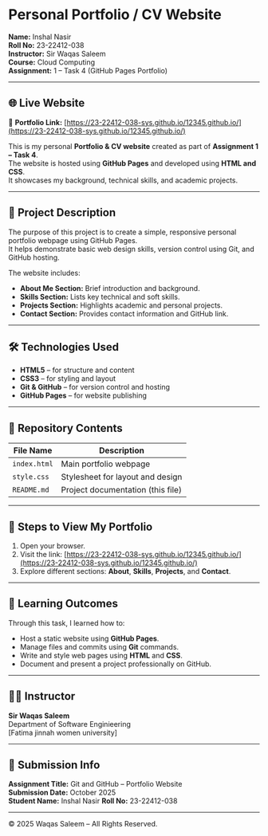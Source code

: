 
# Personal Portfolio / CV Website

**Name:** Inshal Nasir  
**Roll No:** 23-22412-038  
**Instructor:** Sir Waqas Saleem  
**Course:** Cloud Computing  
**Assignment:** 1 – Task 4 (GitHub Pages Portfolio)

---

## 🌐 Live Website
🔗 **Portfolio Link:** [https://23-22412-038-sys.github.io/12345.github.io/](https://23-22412-038-sys.github.io/12345.github.io/)

This is my personal **Portfolio & CV website** created as part of **Assignment 1 – Task 4**.  
The website is hosted using **GitHub Pages** and developed using **HTML and CSS**.  
It showcases my background, technical skills, and academic projects.

---

## 📘 Project Description

The purpose of this project is to create a simple, responsive personal portfolio webpage using GitHub Pages.  
It helps demonstrate basic web design skills, version control using Git, and GitHub hosting.

The website includes:
- **About Me Section:** Brief introduction and background.  
- **Skills Section:** Lists key technical and soft skills.  
- **Projects Section:** Highlights academic and personal projects.  
- **Contact Section:** Provides contact information and GitHub link.  

---

## 🛠️ Technologies Used
- **HTML5** – for structure and content  
- **CSS3** – for styling and layout  
- **Git & GitHub** – for version control and hosting  
- **GitHub Pages** – for website publishing  

---

## 📁 Repository Contents

| File Name | Description |
|------------|-------------|
| `index.html` | Main portfolio webpage |
| `style.css` | Stylesheet for layout and design |
| `README.md` | Project documentation (this file) |

---

## 🚀 Steps to View My Portfolio

1. Open your browser.  
2. Visit the link: [https://23-22412-038-sys.github.io/12345.github.io/](https://23-22412-038-sys.github.io/12345.github.io/)  
3. Explore different sections: **About**, **Skills**, **Projects**, and **Contact**.

---

## 🧩 Learning Outcomes

Through this task, I learned how to:
- Host a static website using **GitHub Pages**.  
- Manage files and commits using **Git** commands.  
- Write and style web pages using **HTML** and **CSS**.  
- Document and present a project professionally on GitHub.  
 
---

## 🧑‍🏫 Instructor
**Sir Waqas Saleem**  
Department of Software Enginieering  
[Fatima jinnah women university]

---

## 📅 Submission Info
**Assignment Title:** Git and GitHub – Portfolio Website  
**Submission Date:** October 2025  
**Student Name:** Inshal Nasir 
**Roll No:** 23-22412-038  

---

© 2025 Waqas Saleem – All Rights Reserved.
